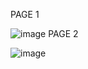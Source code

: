 PAGE 1

![image](https://github.com/tuankhaido/HR-project/assets/123711916/773f748f-4d6d-40ed-b20f-78b04f9a953b)
PAGE 2

![image](https://github.com/tuankhaido/HR-project/assets/123711916/e208dbd0-40ad-4c5e-9867-e57063671b67)
